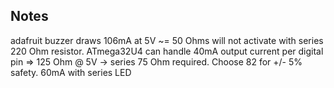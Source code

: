 Notes
-----

adafruit buzzer draws
106mA at 5V ~= 50 Ohms
will not activate with series 220 Ohm resistor.
ATmega32U4 can handle 40mA output current per digital pin => 125 Ohm @ 5V -> series 75 Ohm required.  Choose 82 for +/- 5% safety.
60mA with series LED
